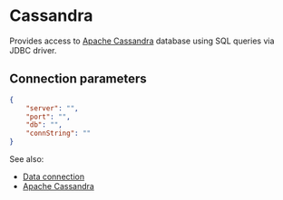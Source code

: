 <!-- TITLE: Cassandra -->
<!-- SUBTITLE: -->

# Cassandra

Provides access to [Apache Cassandra](https://cassandra.apache.org/) database
using SQL queries via JDBC driver.

## Connection parameters

```json
{
    "server": "",
    "port": "",
    "db": "",
    "connString": ""
}
```

See also:

* [Data connection](../data-connection.md)
* [Apache Cassandra](https://cassandra.apache.org/)
